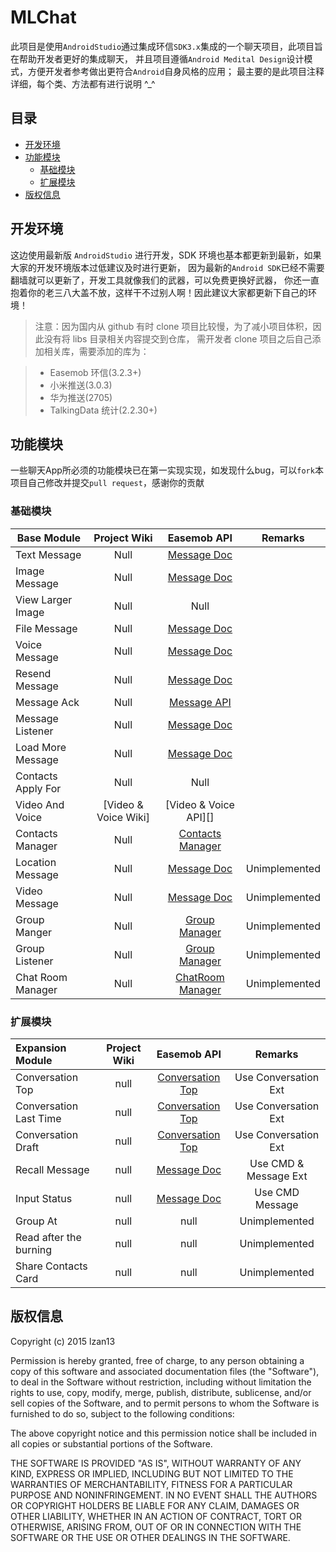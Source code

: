 MLChat
======
此项目是使用`AndroidStudio`通过集成环信`SDK3.x`集成的一个聊天项目，此项目旨在帮助开发者更好的集成聊天，
并且项目遵循`Android Medital Design`设计模式，方便开发者参考做出更符合`Android`自身风格的应用；
最主要的是此项目注释详细，每个类、方法都有进行说明 ^_^

目录
-------
- [开发环境](#开发环境)
- [功能模块](#功能模块)
    - [基础模块](#基础模块)
    - [扩展模块](#扩展模块)
- [版权信息](#版权信息)

开发环境
----
这边使用最新版 `AndroidStudio` 进行开发，SDK 环境也基本都更新到最新，如果大家的开发环境版本过低建议及时进行更新，
因为最新的`Android SDK`已经不需要翻墙就可以更新了，开发工具就像我们的武器，可以免费更换好武器，
你还一直抱着你的老三八大盖不放，这样干不过别人啊！因此建议大家都更新下自己的环境！

>注意：因为国内从 github 有时 clone 项目比较慢，为了减小项目体积，因此没有将 libs 目录相关内容提交到仓库，
需开发者 clone 项目之后自己添加相关库，需要添加的库为：

>- Easemob 环信(3.2.3+)
>- 小米推送(3.0.3)
>- 华为推送(2705)
>- TalkingData 统计(2.2.30+)


功能模块
----
一些聊天App所必须的功能模块已在第一实现实现，如发现什么bug，可以`fork`本项目自己修改并提交`pull request`，感谢你的贡献

### 基础模块
| Base Module        | Project Wiki            | Easemob API           |    Remarks    |
|--------------------|:-----------------------:|:---------------------:|:-------------:|
| Text Message       | Null                    | [Message Doc][]       |               |
| Image Message      | Null                    | [Message Doc][]       |               |
| View Larger Image  | Null                    | Null                  |               |
| File Message       | Null                    | [Message Doc][]       |               |
| Voice Message      | Null                    | [Message Doc][]       |               |
| Resend Message     | Null                    | [Message Doc][]       |               |
| Message Ack        | Null                    | [Message API][]       |               |
| Message Listener   | Null                    | [Message Doc][]       |               |
| Load More Message  | Null                    | [Message Doc][]       |               |
| Contacts Apply For | Null                    | Null                  |               |
| Video And Voice    | [Video & Voice Wiki]    | [Video & Voice API][] |               |
| Contacts Manager   | Null                    | [Contacts Manager][]  |               |
| Location Message   | Null                    | [Message Doc][]       | Unimplemented |
| Video Message      | Null                    | [Message Doc][]       | Unimplemented |
| Group Manger       | Null                    | [Group Manager][]     | Unimplemented |
| Group Listener     | Null                    | [Group Manager][]     | Unimplemented |
| Chat Room Manager  | Null                    | [ChatRoom Manager][]  | Unimplemented |

### 扩展模块
| Expansion Module          | Project Wiki         | Easemob API         |        Remarks         |
|:--------------------------|:--------------------:|:-------------------:|:----------------------:|
| Conversation Top          | null                 | [Conversation Top]  | Use Conversation Ext   |
| Conversation Last Time    | null                 | [Conversation Top]  | Use Conversation Ext   |
| Conversation Draft        | null                 | [Conversation Top]  | Use Conversation Ext   |
| Recall Message            | null                 | [Message Doc]       | Use CMD & Message Ext  |
| Input Status              | null                 | [Message Doc]       | Use CMD Message        |
| Group At                  | null                 | null                | Unimplemented          |
| Read after the burning    | null                 | null                | Unimplemented          |
| Share Contacts Card       | null                 | null                | Unimplemented          |


版权信息
----

Copyright (c) 2015 lzan13

Permission is hereby granted, free of charge, to any person obtaining a copy of this software and associated documentation files (the "Software"), to deal in the Software without restriction, including without limitation the rights to use, copy, modify, merge, publish, distribute, sublicense, and/or sell copies of the Software, and to permit persons to whom the Software is furnished to do so, subject to the following conditions:

The above copyright notice and this permission notice shall be included in all copies or substantial portions of the Software.

THE SOFTWARE IS PROVIDED "AS IS", WITHOUT WARRANTY OF ANY KIND, EXPRESS OR IMPLIED, INCLUDING BUT NOT LIMITED TO THE WARRANTIES OF MERCHANTABILITY, FITNESS FOR A PARTICULAR PURPOSE AND NONINFRINGEMENT. IN NO EVENT SHALL THE AUTHORS OR COPYRIGHT HOLDERS BE LIABLE FOR ANY CLAIM, DAMAGES OR OTHER LIABILITY, WHETHER IN AN ACTION OF CONTRACT, TORT OR OTHERWISE, ARISING FROM, OUT OF OR IN CONNECTION WITH THE SOFTWARE OR THE USE OR OTHER DEALINGS IN THE SOFTWARE.


[Message API]: http://www.easemob.com/apidoc/android/chat3.0/classcom_1_1hyphenate_1_1chat_1_1_e_m_message.html 'Message API'
[Message Doc]: http://docs.easemob.com/im/200androidclientintegration/50singlechat 'Message '
[Call Wiki]: https://github.com/lzan13/MLChat/wiki/VideoAndVoice 'Call Wiki'
[Call API]: http://docs.easemob.com/im/200androidclientintegration/80audiovideo 'Call API'
[Contacts Manager]: http://docs.easemob.com/im/200androidclientintegration/60buddymgmt 'Contacts Manager'
[Group Manager]: http://docs.easemob.com/im/200androidclientintegration/70groupchat 'Group Manager'
[ChatRoom Manager]: http://docs.easemob.com/im/200androidclientintegration/75chatroom 'ChatRoom Manager'

[Conversation Top]: http://www.easemob.com/apidoc/android/chat3.0/classcom_1_1hyphenate_1_1chat_1_1_e_m_conversation.html 'Conversation Top'
